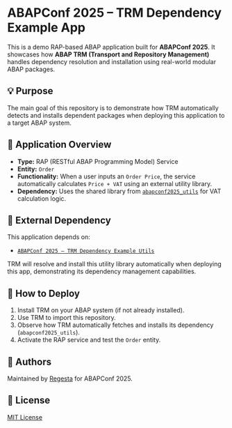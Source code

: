 # ABAPConf 2025 – TRM Dependency Example App

This is a demo RAP-based ABAP application built for **ABAPConf 2025**. It showcases how **ABAP TRM (Transport and Repository Management)** handles dependency resolution and installation using real-world modular ABAP packages.

## 💡 Purpose

The main goal of this repository is to demonstrate how TRM automatically detects and installs dependent packages when deploying this application to a target ABAP system.

## 🧩 Application Overview

- **Type:** RAP (RESTful ABAP Programming Model) Service
- **Entity:** `Order`
- **Functionality:** When a user inputs an `Order Price`, the service automatically calculates `Price + VAT` using an external utility library.
- **Dependency:** Uses the shared library from [`abapconf2025_utils`](https://github.com/RegestaItalia/abapconf2025_utils) for VAT calculation logic.

## 🔗 External Dependency

This application depends on:

- [`ABAPConf 2025 – TRM Dependency Example Utils`](https://github.com/RegestaItalia/abapconf2025_utils)

TRM will resolve and install this utility library automatically when deploying this app, demonstrating its dependency management capabilities.

## 🚀 How to Deploy

1. Install TRM on your ABAP system (if not already installed).
2. Use TRM to import this repository.
3. Observe how TRM automatically fetches and installs its dependency (`abapconf2025_utils`).
4. Activate the RAP service and test the `Order` entity.

## 👥 Authors

Maintained by [Regesta](https://www.regestaitalia.eu/) for ABAPConf 2025.

## 📝 License

[MIT License](LICENSE)
